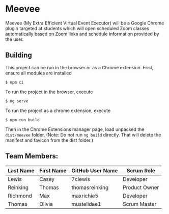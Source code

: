 # Meevee
Meevee (My Extra Efficient Virtual Event Executor) will be a Google Chrome plugin targeted at students which will open scheduled Zoom classes automatically based on Zoom links and schedule information provided by the user. 

## Building
This project can be run in the browser or as a Chrome extension.
First, ensure all modules are installed
```
$ npm ci
```
To run the project in the browser, execute 
```
$ ng serve
```

To run the project as a chrome extension, execute
```
$ npm run build
```
Then in the Chrome Extensions manager page, load unpacked the `dist/meevee` folder. 
(Note: Do not run `ng build` directly. That will delete the manifest and favicon from the dist folder.)

## Team Members:

Last Name       | First Name      | GitHub User Name     | Scrum Role
--------------- | --------------- | -------------------- | ---------------
Lewis           | Casey           | 7clewis              | Developer
Reinking        | Thomas          | thomasreinking       | Product Owner
Richmond        | Max             | maxrichie5           | Developer
Thomas          | Olivia          | mustelidae1          | Scrum Master
